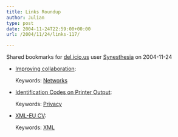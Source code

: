 ```yaml
---
title: Links Roundup
author: Julian
type: post
date: 2004-11-24T22:59:00+00:00
url: /2004/11/24/links-117/

---
```

Shared bookmarks for [del.icio.us][1] user  [Synesthesia][2] on 2004-11-24

  * [Improving collaboration][3]:
   
    Keywords: [Networks][4]
  * [Identification Codes on Printer Output][5]:
   
    Keywords: [Privacy][6]
  * [XML-EU CV][7]:
   
    Keywords: [XML][8]

 [1]: http://del.icio.us/
 [2]: http://del.icio.us/synesthesia
 [3]: http://blog.larixconsulting.com/blog/_archives/2004/11/23/190259.html "http://blog.larixconsulting.com/blog/_archives/2004/11/23/190259.html"
 [4]: http://del.icio.us/synesthesia/Networks
 [5]: http://www.freedom-to-tinker.com/archives/000725.html "http://www.freedom-to-tinker.com/archives/000725.html"
 [6]: http://del.icio.us/synesthesia/Privacy
 [7]: http://www.vrtprj.com/weblog/misc/eucv.html "http://www.vrtprj.com/weblog/misc/eucv.html"
 [8]: http://del.icio.us/synesthesia/XML